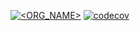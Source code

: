 [![<ORG_NAME>](https://circleci.com/gh/vzschool/ad340.svg?style=svg)](<https://app.circleci.com/pipelines/github/vzschool/ad340>)
[![codecov](https://codecov.io/gh/vzschool/ad340/branch/master/graph/badge.svg?token=FATJ7SV4IW)](https://codecov.io/gh/vzschool/ad340)